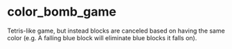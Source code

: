 # color_bomb_game
Tetris-like game, but instead blocks are canceled based on having the same color (e.g. A falling blue block will eliminate blue blocks it falls on). 
